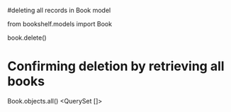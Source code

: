 #deleting all records in Book model

from bookshelf.models import Book

book.delete()
# Confirming deletion by retrieving all books
Book.objects.all()
<QuerySet []>